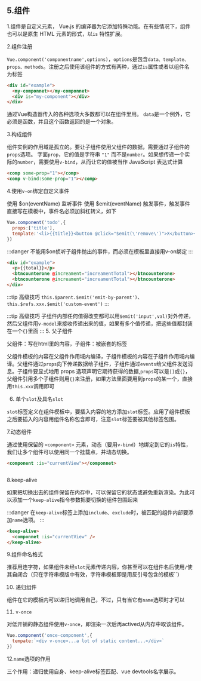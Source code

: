 ## 5.组件

1.组件是自定义元素， Vue.js 的编译器为它添加特殊功能。在有些情况下，组件也可以是原生 HTML 元素的形式，以`is` 特性扩展。

2.组件注册

`Vue.component('componentname',options)`，`options`是包含`data、template、props、methods`。注册之后使用该组件的方式有两种，通过`is`属性或者以组件名为标签

```html
<div id="example">
  <my-componnet></my-componnet>
  <div is="my-component"></div>
</div>
```

通过Vue构造器传入的各种选项大多数都可以在组件里用。 `data`是一个例外，它必须是函数，并且这个函数返回的是一个对象。

3.构成组件

组件实例的作用域是孤立的。要让子组件使用父组件的数据，需要通过子组件的`props`选项。
字面`prop`，它的值是字符串 `"1"` 而不是`number`。如果想传递一个实际的`number`，需要使用`v-bind`，从而让它的值被当作 JavaScript 表达式计算
```html
<comp some-prop="1"></comp>
<comp v-bind:some-prop="1"></comp>
```

4.使用`v-on`绑定自定义事件

使用 $on(eventName) 监听事件
使用 $emit(eventName) 触发事件，触发事件直接写在模板中，事件名必须加斜杠转义，如下

```js
Vue.component('todo',{
  props:['title'],
  template:'<li>{{title}}<button @click="$emit(\'remove\')">X</button></li>'
})
```

:::danger
不能用$on侦听子组件抛出的事件，而必须在模板里直接用v-on绑定
:::

```html
<div id="example">
  <p>{{total}}</p>
  <btncounterone @increament="increamentTotal"></btncounterone>
  <btncounterone @increament="increamentTotal"></btncounterone>
</div>
```

:::tip 高级技巧
`this.$parent.$emit('emit-by-parent')`、`this.$refs.xxx.$emit('custom-event')`
:::

:::tip 高级技巧
子组件内部任何值得改变都可以用`$emit('input',val)`对外传递，然后父组件用`v-model`来接收传递出来的值，如果有多个值传递，把这些值都封装在一个`{}`里面
:::
5. 父子组件

父组件：写在html里的内容，子组件：被嵌套的标签

父组件模板的内容在父组件作用域内编译，子组件模板的内容在子组件作用域内编译。父组件通过`props`向下传递数据给子组件，子组件通过`events`给父组件发送消息。子组件要显式地用 props 选项声明它期待获得的数据,`props`可以是`[]`或`{}`，父组件引用多个子组件则用`{}`来注册，如果方法里面要用到`props`的某一个，直接用`this.xxx`调用即可

6. 单个`slot`及具名`slot`

`slot`标签定义在组件模板中，要插入内容的地方添加`slot`标签。应用了组件模板之后要插入的内容用组件名称包含即可，注意`slot`标签要被其他标签包围。

7.动态组件

通过使用保留的 `<component>` 元素，动态（要用`v-bind`）地绑定到它的`is`特性，我们让多个组件可以使用同一个挂载点，并动态切换。

```html
<component :is="currentView"></componnet>
```
<img :src="$withBase('/assets/component.png')">

8.keep-alive

如果把切换出去的组件保留在内存中，可以保留它的状态或避免重新渲染。为此可以添加一个`keep-alive`指令参数把要切换的组件包围起来

:::danger
在`keep-alive`标签上添加`include`、`exclude`时，被匹配的组件内部要添加`name`选项。
:::

```html
<keep-alive>
  <componnet :is="currentView" />
</keep-alive>
```

9.组件命名格式

推荐用连字符，如果组件未经`slot`元素传递内容，你甚至可以在组件名后使用`/`使其自闭合（只在字符串模版中有效，字符串模板即是用反引号包含的模板``）


10. 递归组件

组件在它的模板内可以递归地调用自己，不过，只有当它有`name`选项时才可以


11. `v-once`

对低开销的静态组件使用`v-once`，即渲染一次后再actived从内存中取该组件。

```js
Vue.component('once-component',{
  tempate:`<div v-once>...a lot of static content...</div>`
})
```

12.`name`选项的作用

三个作用：递归使用自身、keep-alive标签匹配、vue devtools名字展示。
